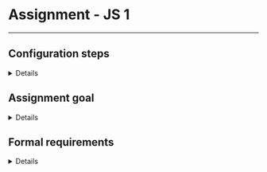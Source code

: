 
# Assignment - JS 1

***

## Configuration steps

<details>

* Fork this repository, then solve the tasks
* Nothing much changes here from assignments #1, #2
* Please be advised to use Prettier and Eslint 

</details>

## Assignment goal

<details>

The goal of this assignment is to get some practice regarding ES6 functionalities, as well as asynchronous computing in JS.

</details>

## Formal requirements

<details>

***KEEP IN MIND:*** Try to keep the solution readable - if something seems like a more complex problem, it will require splitting into multiple functions, probably.


* Your scripts should be runnable via node, as set up in the project
* console.log at the bottom should NOT be modified
* Corresponding datasets should be imported from `data.js` file in the root of your project
* Task #1
  * You are given a list of teams (arrays), which contain players (objects) with `name` and `score`. 
  * The output format of your function should be a list of team summaries (objects) with following attributes
    * ```totalScore``` which is the sum of all scores within a team
    * ```names``` which is a string with names within a team formatted as such: `Team A, B, C` where A, B, and C are names
* Task #2
  * Using the data schema from task #1, create a mock data-generating mock API using promises
  * There should be three functions: `getPlayers`, `getTeams`, `getTeamSummaries`. You can have more to subdivide work units, these three are the ones that have to be present
  * `getPlayers` should take one argument, a number of players to generate
  * `getTeams` should take two arguments, a number of players to generate per team and a number of teams
  * `getTeamSummaries` should take one argument, a list of teams to build summaries for - this should come from `getTeams`. Functionally, it should be similar to the function from task #1,  but async and with **average scores instead of summarized scores**
  * All functions should throw errors occasionally and take a random time between 1-2 seconds to respond
  * As a user, I should be able to utilize these functions to
    * Generate 500 users
    * Generate 500 teams
    * Generate team summaries for 500 generated teams

</details>
